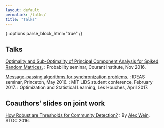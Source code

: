 ```yaml
---
layout: default
permalink: /talks/
title: "Talks"
---
```


{::options parse_block_html="true" /}

<div id="main" role="main">
<article class="wrap" itemscope itemtype="http://schema.org/Article">

## Talks

[Optimality and Sub-Optimality of Principal Component Analysis for Spiked Random Matrices.](/downloads/talks/PCA_Slides.pdf)
: Probability seminar, Courant Institute, Nov 2016.

[Message-passing algorithms for synchronization problems.](/downloads/talks/AMP_Slides.pdf)
: IDEAS seminar, Princeton, May 2016.
: MIT LIDS student conference, February 2017.
: Optimization and Statistical Learning, Les Houches, April 2017.

## Coauthors' slides on joint work

[How Robust are Thresholds for Community Detection?](/downloads/talks/co/SBM_Slides_STOC.pdf)
: By [Alex Wein](http://math.mit.edu/~awein/). STOC 2016.




</article>
</div>



